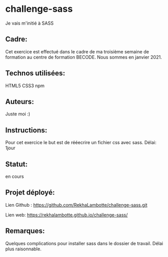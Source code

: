 # challenge-sass
Je vais m'initié à SASS

## Cadre:
Cet exercice est effectué dans le cadre de ma troisième semaine de formation au centre de formation BECODE. 
Nous sommes en janvier 2021.

## Technos utilisées:
HTML5
CSS3
npm

## Auteurs: 
Juste moi :)

## Instructions:
Pour cet exercice le but est de rééecrire un fichier css avec sass.
Délai: 1jour 

## Statut:
en cours

## Projet déployé: 
Lien Github : https://github.com/RekhaLambotte/challenge-sass.git

Lien web: https://rekhalambotte.github.io/challenge-sass/

## Remarques:
Quelques complications pour installer sass dans le dossier de travail. 
Délai plus raisonnable.

